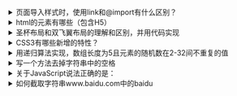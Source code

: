 <details>
<summary>页面导入样式时，使用link和@import有什么区别？</summary>

1. 从属关系的区别：link属于XHTML标签，而@import是CSS提供的语法规则，link除了加载CSS，还可以定义RSS，定义rel连接属性等，@import就只能加载CSS。
2. 加载顺序的区别：页面加载时，link会同时被加载，而@import引用的CSS会等页面被加载完后再加载。
3. 兼容性的区别：@import只有IE5以上才能被识别，而link是XHTML标签，无兼容问题。
4. DOM可控性区别：通过js操作DOM,可以插入link标签来改变样式；由于DOM方法是基于文档的，无法使用@import方式插入样式
5. 权重区别(争议)：可[点此了解](https://www.cnblogs.com/my--sunshine/p/6872224.html)

</details>

<details>
<summary>html的元素有哪些（包含H5）</summary>

行内元素
- a
- b
- span
- i
- em
- strong
- block
- input
- button
- select
- form

块级元素
- div
- p
- ul
- ol
- li
- h1~h6
- textarea

H5新增
- header
- section
- asize
- footer
- nav
- article

这些只是常见的，对于标签不常见的还是要了解一下的

</details>

<details>
<summary>圣杯布局和双飞翼布局的理解和区别，并用代码实现</summary>

- 作用：圣杯布局和双飞翼布局解决的问题是一样的，就是两边顶宽，中间自适应的三栏布局，中间栏要在放在文档流前面以优先渲染。
- 区别：圣杯布局，为了中间div内容不被遮挡，将中间div设置了左右padding-left和padding-right后，将左右两个div用相对布局position: relative并分别配合right和left属性，以便左右两栏div移动后不遮挡中间div。双飞翼布局，为了中间div内容不被遮挡，直接在中间div内部创建子div用于放置内容，在该子div里用margin-left和margin-right为左右两栏div留出位置。

圣杯布局代码：
```html
<style>
#hd{
    height:50px;
    background: #666;
    text-align: center;
}
#bd{
    /*左右栏通过添加负的margin放到正确的位置了，此段代码是为了摆正中间栏的位置*/
    padding:0 200px 0 180px;
    height:100px;
}
#middle{
    float:left;
    width:100%;/*左栏上去到第一行*/
    height:100px;
    background:blue;
}
#left{
    float:left;
    width:180px;
    height:100px;
    margin-left:-100%;
    background:#0c9;
    /*中间栏的位置摆正之后，左栏的位置也相应右移，通过相对定位的left恢复到正确位置*/
    position:relative;
    left:-180px;
}
#right{
    float:left;
    width:200px;
    height:100px;
    margin-left:-200px;
    background:#0c9;
    /*中间栏的位置摆正之后，右栏的位置也相应左移，通过相对定位的right恢复到正确位置*/
    position:relative;
    right:-200px;
}
#footer{
    height:50px;
    background: #666;
    text-align: center;
}
</style>

<body>
    <div id="hd">header</div>
    <div id="bd">
        <div id="middle">middle</div>
        <div id="left">left</div>
        <div id="right">right</div>
    </div>
    <div id="footer">footer</div>
</body>
```
双飞翼布局代码：
```html
<body>
<div id="hd">header</div> 
  <div id="middle">
    <div id="inside">middle</div>
  </div>
  <div id="left">left</div>
  <div id="right">right</div>
  <div id="footer">footer</div>
</body>

<style>
#hd{
    height:50px;
    background: #666;
    text-align: center;
}
#middle{
    float:left;
    width:100%;/*左栏上去到第一行*/     
    height:100px;
    background:blue;
}
#left{
    float:left;
    width:180px;
    height:100px;
    margin-left:-100%;
    background:#0c9;
}
#right{
    float:left;
    width:200px;
    height:100px;
    margin-left:-200px;
    background:#0c9;
}

/*给内部div添加margin，把内容放到中间栏，其实整个背景还是100%*/ 
#inside{
    margin:0 200px 0 180px;
    height:100px;
}
#footer{  
   clear:both; /*记得清楚浮动*/  
   height:50px;     
   background: #666;    
   text-align: center; 
} 
</style>

```

</details>


<details>
<summary>CSS3有哪些新增的特性？</summary>

边框(borders):
- border-radius 圆角
- box-shadow 盒阴影
- border-image 边框图像

背景:
- background-size 背景图片的尺寸
- background_origin 背景图片的定位区域
- background-clip 背景图片的绘制区域

渐变：
- linear-gradient 线性渐变
- radial-gradient 径向渐变

文本效果;
- word-break
- word-wrap
- text-overflow
- text-shadow
- text-wrap
- text-outline
- text-justify

转换：
2D转换属性
- transform
- transform-origin

2D转换方法
- translate(x,y)
- translateX(n)
- translateY(n)
- rotate(angle)
- scale(n)
- scaleX(n)
- scaleY(n)
- rotate(angle)
- matrix(n,n,n,n,n,n)

3D转换：
3D转换属性：
- transform
- transform-origin
- transform-style

3D转换方法
- translate3d(x,y,z)
- translateX(x)
- translateY(y)
- translateZ(z)
- scale3d(x,y,z)
- scaleX(x)
- scaleY(y)
- scaleZ(z)
- rotate3d(x,y,z,angle)
- rotateX(x)
- rotateY(y)
- rotateZ(z)
- perspective(n)

过渡
- transition

动画
- @Keyframes规则
- animation

弹性盒子(flexbox)
多媒体查询@media

</details>

<details>
<summary>用递归算法实现，数组长度为5且元素的随机数在2-32间不重复的值</summary>

这是一道大题目，把考点拆成了4个小项；需要侯选人用递归算法实现（限制15行代码以内实现；限制时间10分钟内完成）：
1. 生成一个长度为5的空数组arr。
2. 生成一个（2－32）之间的随机整数rand。
3. 把随机数rand插入到数组arr内，如果数组arr内已存在与rand相同的数字，则重新生成随机数rand并插入到arr内（需要使用递归实现，不能使用for/while等循环）
4. 最终输出一个长度为5，且内容不重复的数组arr。

code：
```javascript
var arr = new Array(5);
var num = randomNumber();
var i = 0;
randomArr(arr,num);
function randomArr(arr,num) {
    if (arr.indexOf(num)< 0){
        arr[i] = num;
        i++;
    } else {
        num = randomNumber();
    }
    if (i>=arr.length){
        console.log(arr);
        return;
    }else{
        randomArr(arr,num)
    }
}
function randomNumber() {
    return Math.floor(Math.random()*31 + 2)
}
```



</details>


<details>
<summary>写一个方法去掉字符串中的空格</summary>

```javascript
function deleSpac(str,direction) { // 1 串的模板 2 清除哪边空格
    let Reg = '';
    switch(direction) {
        case 'left' : // 去除左边
            Reg = /^[\s]+/g;
            break;
        case 'right' : // 去除右边
            Reg = /([\s]*)$/g;
            break;
        case 'both' : // 去除两边
            Reg = /(^\s*)|(\s*$)/g
            break;
        default :   // 没传默认全部，且为下去除中间空格做铺垫
            Reg = /[\s]+/g;
            break;
    }
    let newStr = str.replace(Reg,'');
    if ( direction == 'middle' ){
        let RegLeft = str.match(/(^\s*)/g)[0]; // 保存右边空格
        let RegRight = str.match(/(\s*$)/g)[0]; // 保存左边空格
        newStr = RegLeft + newStr + RegRight; // 将空格加给清完全部空格后的字符串
    }
    return newStr;
}
```


</details>





<details>
<summary>关于JavaScript说法正确的是：</summary>

A. 它是面向对象的

B. 它是基于对象的

C. 它是面向过程的

D. 以上说法都不对

<details>
<summary>答案</summary>
B

JavaScript是基于对象的、事件驱动的脚本程序设计语言。所谓对象是指任何事物都可以封装成类，而一个类中具体的某个事物就是这个类的对象；所谓事件是指为这些事件定义一些动作，当处理这些事件后就可以执行相关代码，进行一些操作。

</details>


</details>


<details>
<summary>如何截取字符串www.baidu.com中的baidu</summary>

采用substr方法。

定义和用法：substr方法用于返回一个从指定位置开始的指定长度的子字符串。

语法：`stringObject.substr(start[,length])`

参数描述：
- start 必须。它是所需的子字符串的起始位置。字符串中的第一个字符的索引为0。
- length 可选。指在返回的子字符串中应包括的字符个数。

code：
```javascript
let str='www.baidu.com';
let res=str.substr(4,5);
console.log(res);
```


</details>


